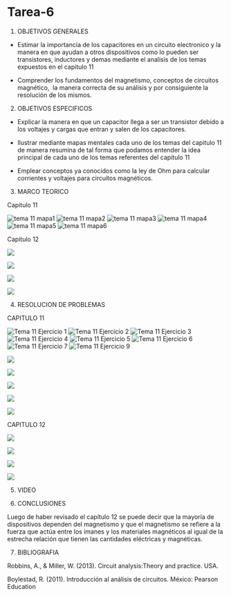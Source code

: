 # Tarea-6

1. OBJETIVOS GENERALES

- Estimar la importancia de los capacitores en un circuito electronico y la manera en que ayudan a otros dispositivos como lo pueden ser transistores, inductores y demas mediante el analisis de los temas expuestos en el capitulo 11

- Comprender los fundamentos del magnetismo, conceptos de circuitos magnético,  la manera correcta de su análisis y por consiguiente la resolución de los mismos. 

2. OBJETIVOS ESPECIFICOS

- Explicar la manera en que un capacitor llega a ser un transistor debido a los voltajes y cargas que entran y salen de los capacitores.

- Ilustrar mediante mapas mentales cada uno de los temas del capitulo 11 de manera resumina de tal forma que podamos entender la idea principal de cada uno de los temas referentes del capitulo 11

- Emplear conceptos ya conocidos como la ley de Ohm para calcular corrientes y voltajes para circuitos magnéticos.


3. MARCO TEORICO

Capitulo 11

![tema 11 mapa1](https://user-images.githubusercontent.com/84397282/127097923-61db904e-e75d-4043-9d16-fa2978959162.jpg)
![tema 11 mapa2](https://user-images.githubusercontent.com/84397282/127097925-278c5e29-883f-4e2f-9b0f-1eef2594d2ee.jpg)
![tema 11 mapa3](https://user-images.githubusercontent.com/84397282/127097926-5dec3262-56cd-4527-b1af-e23232fc03fe.jpg)
![tema 11 mapa4](https://user-images.githubusercontent.com/84397282/127097931-e8634c5c-d443-43ea-98c5-7f870a890392.jpg)
![tema 11 mapa5](https://user-images.githubusercontent.com/84397282/127097934-ddb0df6c-5cd7-4988-beb9-b5fcbe389d13.jpg)
![tema 11 mapa6](https://user-images.githubusercontent.com/84397282/127097935-5267c2a9-649d-4d8a-9be8-20840591a13a.jpg)



Capitulo 12


![](https://user-images.githubusercontent.com/84998005/127069818-b6ddc9f0-b3c9-4c17-a03f-de7ba068fb97.png)

![](https://user-images.githubusercontent.com/84998005/127069823-ccb27a82-6d12-4e7e-861f-d1f8fa495c88.png)

![](https://user-images.githubusercontent.com/84998013/127084251-b708190f-01f8-470c-95ad-f9e7459542c9.png)

![](https://user-images.githubusercontent.com/84998013/127084288-80e0b64f-55c3-4644-be99-9e2dcb42884c.png)

4. RESOLUCION DE PROBLEMAS

CAPITULO 11

![Tema 11 Ejercicio 1](https://user-images.githubusercontent.com/84397282/127098095-975f2b38-0129-413e-908a-959354315fac.jpg)
![Tema 11 Ejercicio 2](https://user-images.githubusercontent.com/84397282/127098097-4e9308ce-9f16-42b0-b902-fbad49742fe3.jpg)
![Tema 11 Ejercicio 3](https://user-images.githubusercontent.com/84397282/127098098-748daa20-2fef-4117-83f3-43f1c723274d.jpg)
![Tema 11 Ejercicio 4](https://user-images.githubusercontent.com/84397282/127098099-bfdad7a6-bf85-4914-ad29-f93dc06b6179.jpg)
![Tema 11 Ejercicio 5](https://user-images.githubusercontent.com/84397282/127098100-0ebd793f-1eab-40a1-8a31-61ccdcf79921.jpg)
![Tema 11 Ejercicio 6](https://user-images.githubusercontent.com/84397282/127098101-edde2294-3800-43ba-aeb4-8035a06aca2c.jpg)
![Tema 11 Ejercicio 7](https://user-images.githubusercontent.com/84397282/127098103-6e4c63b6-03f7-4e61-814c-6660dbd6b8a3.jpg)
![Tema 11 Ejercicio 9](https://user-images.githubusercontent.com/84397282/127098104-42502e4a-bfc8-4a87-a5dc-5f0c607976e0.jpg)


![](https://user-images.githubusercontent.com/84998013/127088118-3bae0bb9-1033-4b7a-bbfb-dc4ee875af49.png)

![](https://user-images.githubusercontent.com/84998013/127088223-4400c0fb-b3d1-48d7-89a8-1ba34d14ef5e.png)

![](https://user-images.githubusercontent.com/84998013/127088266-a769454b-6430-4c4a-bbc9-b7decdd89842.png)

![](https://user-images.githubusercontent.com/84998013/127088312-cb663907-8dab-453f-9355-cdbf421e2347.png)

![](https://user-images.githubusercontent.com/84998013/127088415-4659fd4b-cc13-4e5f-821f-afa2bcdbf93b.png)

CAPITULO 12

![](https://user-images.githubusercontent.com/84998013/127088527-c384cc8b-f52a-42a5-aa4f-ff2a47fdc8c4.png)

![](https://user-images.githubusercontent.com/84998013/127088692-198f080e-2325-4bcb-b467-be766f618cba.png)

![](https://user-images.githubusercontent.com/84998013/127088745-0ff880ae-5865-4bad-86d8-52dd5653faf7.png)

![](https://user-images.githubusercontent.com/84998013/127088800-0d2d7d81-51f0-4adc-b2a9-2ed5ab910d8b.png)

5. VIDEO

6. CONCLUSIONES

Luego de haber revisado el capítulo 12 se puede decir que la mayoría de dispositivos  dependen del magnetismo y que el magnetismo se refiere a la fuerza que actúa entre los imanes y los materiales magnéticos al igual de la estrecha relación que tienen las cantidades eléctricas y magnéticas.

7. BIBLIOGRAFIA

Robbins, A., & Miller, W. (2013). Circuit analysis:Theory and practice. USA.

Boylestad, R. (2011). Introducción al análisis de circuitos. México: Pearson Education

